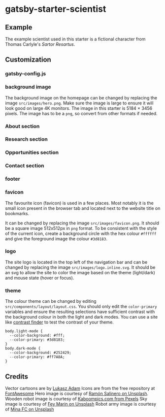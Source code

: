 # gatsby-starter-scientist

## Example

The example scientist used in this starter is a fictional character from Thomas Carlyle's
<i>Sartor Resartus</i>.

## Customization

### gatsby-config.js

### background image

The background image on the homepage can be changed by replacing the image `src/images/hero.png`.
Make sure the image is large to ensure it will look good on large 4K monitors. The image
in this starter is 5184 × 3456 pixels. The image has to be a `png`, so convert from other formats
if needed.

### About section

### Research section

### Opportunities section

### Contact section

### footer

### favicon

The favourite icon (favicon) is used in a few places. Most notably it is the small icon present
in the browser tab and located next to the website title on bookmarks.

It can be changed by replacing the image `src/images/favicon.png`. It should be a square image
512x512px in `png` format. To be consistent with the style of the current icon, create a background
circle with the hex colour `#ffffff` and give the foreground image the colour `#3d8183`.

### logo

The site logo is located in the top left of the navigation bar and can be changed by replacing the
image `src/images/logo.inline.svg`. It should be an svg to allow the site to color the image based
on the theme (light/dark) and mouse state (hover or focus).

### theme

The colour theme can be changed by editing `src/components/layout/layout.css`. You should only edit
the `color-primary` variables and ensure the resulting selections have sufficient contrast with the
background colour in both the light and dark modes. You can use a site like
[contrast finder](https://app.contrast-finder.org/?lang=en) to test the contrast of your theme.
```
body.light-mode {
  --color-background: #fff;
  --color-primary: #3d8183;
}
body.dark-mode {
  --color-background: #252429;
  --color-primary: #ff7A8A;
}
```

## Credits

Vector cartoons are by [Lukasz Adam](https://lukaszadam.com/)
Icons are from the free repository at [FontAwesome](https://fontawesome.com/)
Hero image is courtesy of [Ramón Salinero on Unsplash](https://unsplash.com/photos/vEE00Hx5d0Q).
Wooden robot image is courtesy of [Kaboompics.com from Pexels](https://www.pexels.com/photo/wooden-robot-6069/)
Sky image is courtesy of [Fey Marin on Unsplash](https://unsplash.com/photos/UFp0Y3qfFWM)
Robot army image is courtesy of [Mina FC on Unsplash](https://unsplash.com/photos/3QKsG0fDrC8)
